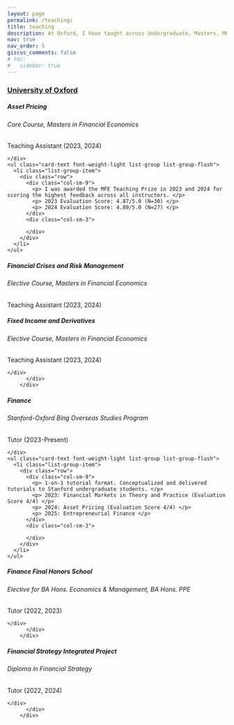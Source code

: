 ```yaml
---
layout: page
permalink: /teaching/
title: teaching
description: At Oxford, I have taught across Undergraduate, Masters, MBA and Diploma Programs. I am part of Stanford University's Bing Overseas Study Program at Oxford.
nav: true
nav_order: 5
giscus_comments: false
# toc:
#   sidebar: true
---
```


<h3 style="color: #4b9cd3;" id="oxf"><a href="https://www.sbs.ox.ac.uk">University of Oxford</a></h3>
<!-- Asset Pricing -->
<div class="card mt-3">
  <div class="p-3">
    <div class="row">
      <div class="col-sm-10">
        <h5 id="ap" class="card-title">Asset Pricing</h5>
        <h6 class="card-subtitle font-italic">Core Course, Masters in Financial Economics</h6>
        <h7 class="card-subtitle">Teaching Assistant (2023, 2024)</h7>
      </div>
      
    </div>
    <ul class="card-text font-weight-light list-group list-group-flush">
      <li class="list-group-item">
        <div class="row">
          <div class="col-sm-9">
            <p> I was awarded the MFE Teaching Prize in 2023 and 2024 for scoring the highest feedback across all instructors. </p> 
            <p> 2023 Evaluation Score: 4.87/5.0 (N=30) </p> 
            <p> 2024 Evaluation Score: 4.89/5.0 (N=27) </p> 
          </div>
          <div class="col-sm-3">
            
          </div>
        </div>
      </li>
    </ul>
  </div>
</div>

<!-- FCRM -->
<div class="card mt-3">
  <div class="p-3">
    <div class="row">
      <div class="col-sm-10">
        <h5 id="ap" class="card-title">Financial Crises and Risk Management</h5>
        <h6 class="card-subtitle font-italic">Elective Course, Masters in Financial Economics</h6>
        <h7 class="card-subtitle">Teaching Assistant (2023, 2024)</h7>
      </div>
    </div>         
          </div>
        </div>
        
<!-- FID -->
<div class="card mt-3">
  <div class="p-3">
    <div class="row">
      <div class="col-sm-10">
        <h5 id="ap" class="card-title">Fixed Income and Derivatives</h5>
        <h6 class="card-subtitle font-italic">Elective Course, Masters in Financial Economics</h6>
        <h7 class="card-subtitle">Teaching Assistant (2023, 2024)</h7>
      </div>
      
    </div>         
          </div>
        </div>


<!-- Asset Pricing -->
<div class="card mt-3">
  <div class="p-3">
    <div class="row">
      <div class="col-sm-10">
        <h5 id="ap" class="card-title">Finance</h5>
        <h6 class="card-subtitle font-italic">Stanford-Oxford Bing Overseas Studies Program</h6>
        <h7 class="card-subtitle">Tutor (2023-Present)</h7>
      </div>
      
    </div>
    <ul class="card-text font-weight-light list-group list-group-flush">
      <li class="list-group-item">
        <div class="row">
          <div class="col-sm-9">
            <p> 1-on-1 tutorial format. Conceptualized and delivered tutorials to Stanford undergraduate students. </p>
            <p> 2023: Financial Markets in Theory and Practice (Evaluation Score 4/4) </p>
            <p> 2024: Asset Pricing (Evaluation Score 4/4) </p>
            <p> 2025: Entrepreneurial Finance </p>
          </div>
          <div class="col-sm-3">
            
          </div>
        </div>
      </li>
    </ul>
  </div>
</div>


<!-- FHS -->
<div class="card mt-3">
  <div class="p-3">
    <div class="row">
      <div class="col-sm-10">
        <h5 id="ap" class="card-title">Finance Final Honors School</h5>
        <h6 class="card-subtitle font-italic">Elective for BA Hons. Economics & Management, BA Hons. PPE </h6>
        <h7 class="card-subtitle">Tutor (2022, 2023)</h7>
      </div>
      
    </div>         
          </div>
        </div>


<!-- DFS -->
<div class="card mt-3">
  <div class="p-3">
    <div class="row">
      <div class="col-sm-10">
        <h5 id="ap" class="card-title">Financial Strategy Integrated Project</h5>
        <h6 class="card-subtitle font-italic">Diploma in Financial Strategy </h6>
        <h7 class="card-subtitle">Tutor (2022, 2024)</h7>
      </div>
    
    </div>         
          </div>
        </div>
      
